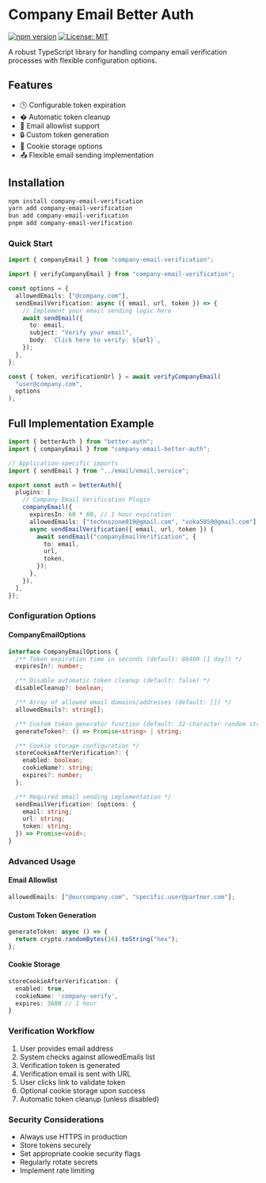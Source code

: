 # Company Email Better Auth

[![npm version](https://img.shields.io/npm/v/company-email-better-auth.svg)](https://www.npmjs.com/package/company-email-better-auth)
[![License: MIT](https://img.shields.io/badge/License-MIT-yellow.svg)](https://opensource.org/licenses/MIT)

A robust TypeScript library for handling company email verification processes with flexible configuration options.

## Features

- 🕒 Configurable token expiration
- � Automatic token cleanup
- 📧 Email allowlist support
- 🔒 Custom token generation
- 🍪 Cookie storage options
- 📤 Flexible email sending implementation

## Installation

```bash
npm install company-email-verification
yarn add company-email-verification
bun add company-email-verification
pnpm add company-email-verification
```

### Quick Start

```ts
import { companyEmail } from "company-email-verification";

import { verifyCompanyEmail } from "company-email-verification";

const options = {
  allowedEmails: ["@company.com"],
  sendEmailVerification: async ({ email, url, token }) => {
    // Implement your email sending logic here
    await sendEmail({
      to: email,
      subject: "Verify your email",
      body: `Click here to verify: ${url}`,
    });
  },
};

const { token, verificationUrl } = await verifyCompanyEmail(
  "user@company.com",
  options
);
```

## Full Implementation Example

```typescript
import { betterAuth } from "better-auth";
import { companyEmail } from "company-email-better-auth";

// Application-specific imports
import { sendEmail } from "../email/email.service";

export const auth = betterAuth({
  plugins: [
    // Company Email Verification Plugin
    companyEmail({
      expiresIn: 60 * 60, // 1 hour expiration
      allowedEmails: ["technozone019@gmail.com", "voka5050@gmail.com"],
      async sendEmailVerification({ email, url, token }) {
        await sendEmail("companyEmailVerification", {
          to: email,
          url,
          token,
        });
      },
    }),
  ],
});
```

### Configuration Options

#### CompanyEmailOptions

```ts
interface CompanyEmailOptions {
  /** Token expiration time in seconds (default: 86400 [1 day]) */
  expiresIn?: number;

  /** Disable automatic token cleanup (default: false) */
  disableCleanup?: boolean;

  /** Array of allowed email domains/addresses (default: []) */
  allowedEmails?: string[];

  /** Custom token generator function (default: 32-character random string) */
  generateToken?: () => Promise<string> | string;

  /** Cookie storage configuration */
  storeCookieAfterVerification?: {
    enabled: boolean;
    cookieName?: string;
    expires?: number;
  };

  /** Required email sending implementation */
  sendEmailVerification: (options: {
    email: string;
    url: string;
    token: string;
  }) => Promise<void>;
}
```

### Advanced Usage

#### Email Allowlist

```ts
allowedEmails: ["@ourcompany.com", "specific.user@partner.com"];
```

#### Custom Token Generation

```ts
generateToken: async () => {
  return crypto.randomBytes(16).toString("hex");
};
```

#### Cookie Storage

```ts
storeCookieAfterVerification: {
  enabled: true,
  cookieName: 'company-verify',
  expires: 3600 // 1 hour
}
```

### Verification Workflow

1. User provides email address
2. System checks against allowedEmails list
3. Verification token is generated
4. Verification email is sent with URL
5. User clicks link to validate token
6. Optional cookie storage upon success
7. Automatic token cleanup (unless disabled)

### Security Considerations

- Always use HTTPS in production
- Store tokens securely
- Set appropriate cookie security flags
- Regularly rotate secrets
- Implement rate limiting
